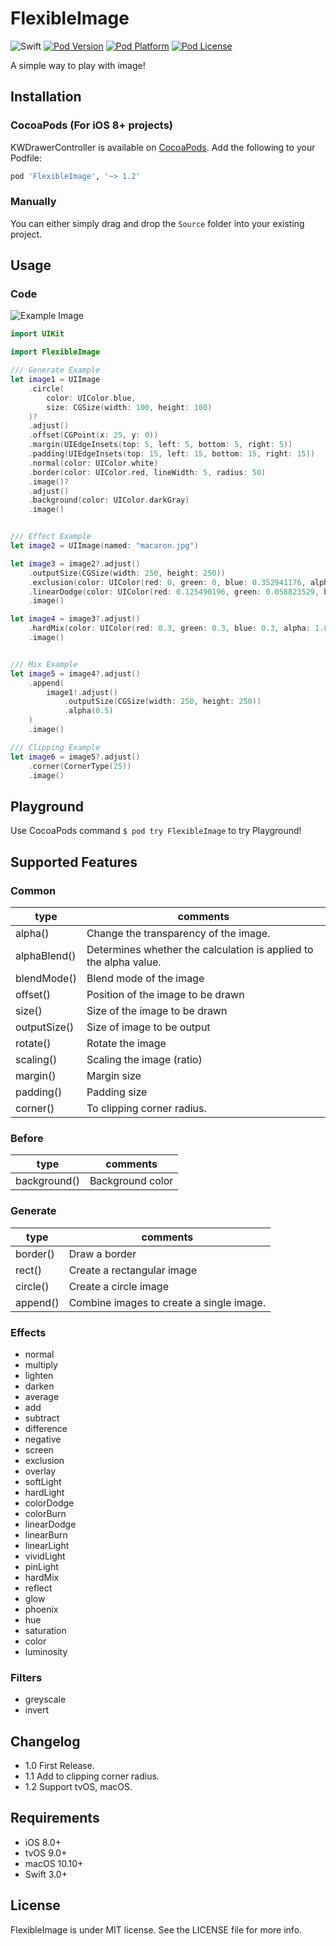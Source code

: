 FlexibleImage
=============

![Swift](https://img.shields.io/badge/Swift-3.0-orange.svg)
[![Pod Version](http://img.shields.io/cocoapods/v/FlexibleImage.svg?style=flat)](http://cocoadocs.org/docsets/FlexibleImage/1.2)
[![Pod Platform](http://img.shields.io/cocoapods/p/FlexibleImage.svg?style=flat)](http://cocoadocs.org/docsets/FlexibleImage/1.2)
[![Pod License](http://img.shields.io/cocoapods/l/FlexibleImage.svg?style=flat)](https://github.com/kawoou/FlexibleImage/blob/master/LICENSE)

A simple way to play with image!


Installation
------------

### CocoaPods (For iOS 8+ projects)

KWDrawerController is available on [CocoaPods](https://github.com/cocoapods/cocoapods). Add the following to your Podfile:

```ruby
pod 'FlexibleImage', '~> 1.2'
```


### Manually

You can either simply drag and drop the `Source` folder into your existing project.


Usage
-----

### Code

![Example Image](https://github.com/Kawoou/FlexibleImage/raw/master/Preview/Example.png)

```swift
import UIKit

import FlexibleImage

/// Generate Example
let image1 = UIImage
    .circle(
        color: UIColor.blue,
        size: CGSize(width: 100, height: 100)
    )?
    .adjust()
    .offset(CGPoint(x: 25, y: 0))
    .margin(UIEdgeInsets(top: 5, left: 5, bottom: 5, right: 5))
    .padding(UIEdgeInsets(top: 15, left: 15, bottom: 15, right: 15))
    .normal(color: UIColor.white)
    .border(color: UIColor.red, lineWidth: 5, radius: 50)
    .image()?
    .adjust()
    .background(color: UIColor.darkGray)
    .image()


/// Effect Example
let image2 = UIImage(named: "macaron.jpg")

let image3 = image2?.adjust()
    .outputSize(CGSize(width: 250, height: 250))
    .exclusion(color: UIColor(red: 0, green: 0, blue: 0.352941176, alpha: 1.0))
    .linearDodge(color: UIColor(red: 0.125490196, green: 0.058823529, blue: 0.192156863, alpha: 1.0))
    .image()

let image4 = image3?.adjust()
    .hardMix(color: UIColor(red: 0.3, green: 0.3, blue: 0.3, alpha: 1.0))
    .image()


/// Mix Example
let image5 = image4?.adjust()
    .append(
        image1!.adjust()
            .outputSize(CGSize(width: 250, height: 250))
            .alpha(0.5)
    )
    .image()

/// Clipping Example
let image6 = image5?.adjust()
    .corner(CornerType(25))
    .image()
```


Playground
----------
Use CocoaPods command `$ pod try FlexibleImage` to try Playground!


Supported Features
------------------

### Common

| type | comments |
| ---- | -------- |
| alpha() | Change the transparency of the image. |
| alphaBlend() | Determines whether the calculation is applied to the alpha value. |
| blendMode() | Blend mode of the image |
| offset() | Position of the image to be drawn |
| size() | Size of the image to be drawn |
| outputSize() | Size of image to be output |
| rotate() | Rotate the image |
| scaling() | Scaling the image (ratio) |
| margin() | Margin size |
| padding() | Padding size |
| corner() | To clipping corner radius. |


### Before

| type | comments |
| ---- | -------- |
| background() | Background color |


### Generate

| type | comments |
| ---- | -------- |
| border() | Draw a border |
| rect() | Create a rectangular image |
| circle() | Create a circle image |
| append() | Combine images to create a single image. |

### Effects

- normal
- multiply
- lighten
- darken
- average
- add
- subtract
- difference
- negative
- screen
- exclusion
- overlay
- softLight
- hardLight
- colorDodge
- colorBurn
- linearDodge
- linearBurn
- linearLight
- vividLight
- pinLight
- hardMix
- reflect
- glow
- phoenix
- hue
- saturation
- color
- luminosity

### Filters

- greyscale
- invert


Changelog
---------

+ 1.0 First Release.
+ 1.1 Add to clipping corner radius.
+ 1.2 Support tvOS, macOS.


Requirements
--------------

- iOS 8.0+
- tvOS 9.0+
- macOS 10.10+
- Swift 3.0+


License
----------

FlexibleImage is under MIT license. See the LICENSE file for more info.
